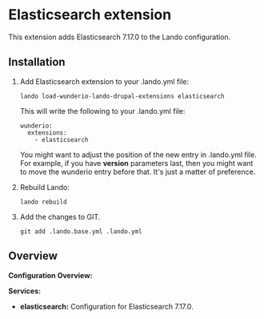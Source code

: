 # Elasticsearch extension

This extension adds Elasticsearch 7.17.0 to the Lando configuration.

## Installation

1. Add Elasticsearch extension to your .lando.yml file:

   ```
   lando load-wunderio-lando-drupal-extensions elasticsearch
   ```

   This will write the following to your .lando.yml file:

   ```
   wunderio:
     extensions:
       - elasticsearch
   ```

   You might want to adjust the position of the new entry in .lando.yml file. For example, if you have
   **version** parameters last, then you might want to move the wunderio entry before that. It's just
   a matter of preference.

2. Rebuild Lando:

   ```
   lando rebuild
   ```

3. Add the changes to GIT.

   ```
   git add .lando.base.yml .lando.yml
   ```

## Overview

**Configuration Overview:**

**Services:**

- **elasticsearch:** Configuration for Elasticsearch 7.17.0.
